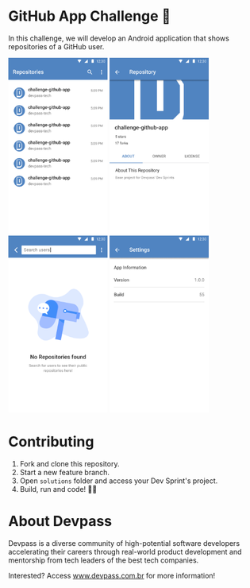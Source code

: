 
# GitHub App Challenge 🐙

In this challenge, we will develop an Android application that shows repositories of a GitHub user.

<p float="left">
<img src="screenshots/screenshot-1.png" alt="drawing" width="200"/>
<img src="screenshots/screenshot-5.png" alt="drawing" width="200"/>
<img src="screenshots/screenshot-3.png" alt="drawing" width="200"/>
<img src="screenshots/screenshot-4.png" alt="drawing" width="200"/>
</p>

# Contributing

1. Fork and clone this repository.
2. Start a new feature branch. 
3. Open `solutions` folder and access your Dev Sprint's project.
4. Build, run and code! 👩‍💻

# About Devpass

Devpass is a diverse community of high-potential software developers accelerating their careers through real-world product development and mentorship from tech leaders of the best tech companies.

Interested? Access www.devpass.com.br for more information!
